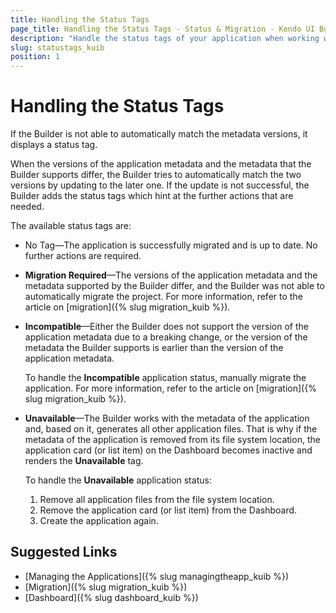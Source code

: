 ```yaml
---
title: Handling the Status Tags
page_title: Handling the Status Tags - Status & Migration - Kendo UI Builder
description: "Handle the status tags of your application when working with the Kendo UI Builder tool."
slug: statustags_kuib
position: 1
---
```


# Handling the Status Tags

If the Builder is not able to automatically match the metadata versions, it displays a status tag.

When the versions of the application metadata and the metadata that the Builder supports differ, the Builder tries to automatically match the two versions by updating to the later one. If the update is not successful, the Builder adds the status tags which hint at the further actions that are needed.

The available status tags are:

* No Tag&mdash;The application is successfully migrated and is up to date. No further actions are required.
* **Migration Required**&mdash;The versions of the application metadata and the metadata supported by the Builder differ, and the Builder was not able to automatically migrate the project. For more information, refer to the article on [migration]({% slug migration_kuib %}).
* **Incompatible**&mdash;Either the Builder does not support the version of the application metadata due to a breaking change, or the version of the metadata the Builder supports is earlier than the version of the application metadata.

    To handle the **Incompatible** application status, manually migrate the application. For more information, refer to the article on [migration]({% slug migration_kuib %}).

* **Unavailable**&mdash;The Builder works with the metadata of the application and, based on it, generates all other application files. That is why if the metadata of the application is removed from its file system location, the application card (or list item) on the Dashboard becomes inactive and renders the **Unavailable** tag.

    To handle the **Unavailable** application status:

    1. Remove all application files from the file system location.
    2. Remove the application card (or list item) from the Dashboard.
    3. Create the application again.

## Suggested Links

* [Managing the Applications]({% slug managingtheapp_kuib %})
* [Migration]({% slug migration_kuib %})
* [Dashboard]({% slug dashboard_kuib %})
